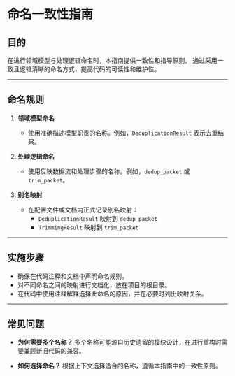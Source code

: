 # 命名一致性指南

## 目的
在进行领域模型与处理逻辑命名时，本指南提供一致性和指导原则。
通过采用一致且逻辑清晰的命名方式，提高代码的可读性和维护性。

---

## 命名规则

1. **领域模型命名**
   - 使用准确描述模型职责的名称。例如，`DeduplicationResult` 表示去重结果。

2. **处理逻辑命名**
   - 使用反映数据流和处理步骤的名称。例如，`dedup_packet` 或 `trim_packet`。

3. **别名映射**
   - 在配置文件或文档内正式记录别名映射：
     - `DeduplicationResult` 映射到 `dedup_packet`
     - `TrimmingResult` 映射到 `trim_packet`

---

## 实施步骤

- 确保在代码注释和文档中声明命名规则。
- 对不同命名之间的映射进行文档化，放在项目的根目录。
- 在代码中使用注释解释选择此命名的原因，并在必要时列出映射关系。

---

## 常见问题

- **为何需要多个名称？**
  多个名称可能源自历史遗留的模块设计，在进行重构时需要兼顾新旧代码的兼容。

- **如何选择命名？**
  根据上下文选择适合的名称，遵循本指南中的一致性原则。
